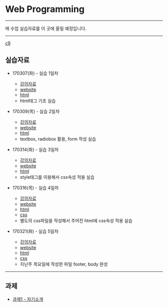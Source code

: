 # Web Programming
------

매 수업 실습자료를 이 곳에 올릴 예정입니다.

------

[c9](https://ide.c9.io/grit0614/webprogramming-test)

## 실습자료
  - 170307(화) - 실습 1일차
    - [강의자료](http://home.konkuk.ac.kr/~wolfirea/files/170307_web_ch2.pdf)
    - [website](https://webprogramming-test-grit0614.c9users.io/170307)
    - [html](https://github.com/grit0614/WebProgramming/blob/master/app/views/hello/170307.erb)
    - html태그 기초 실습
   
  - 170309(목) - 실습 2일차
    - [강의자료](http://home.konkuk.ac.kr/~wolfirea/files/170309_web_ch3.pdf)
    - [website](https://webprogramming-test-grit0614.c9users.io/170309)
    - [html](https://github.com/grit0614/WebProgramming/blob/master/app/views/hello/170309.erb)
    - textbox, radiobox 활용, form 작성 실습
   
  - 170314(화) - 실습 3일차
    - [강의자료](http://home.konkuk.ac.kr/~wolfirea/files/170314_web_ch4.pdf)
    - [website](https://webprogramming-test-grit0614.c9users.io/170314)
    - [html](https://github.com/grit0614/WebProgramming/blob/master/app/views/hello/170314.erb)
    - style태그를 이용해서 css속성 적용 실습
   
  - 170316(목) - 실습 4일차
    - [강의자료](http://home.konkuk.ac.kr/~wolfirea/files/170316_web_ch5.pdf)
    - [website](https://webprogramming-test-grit0614.c9users.io/170316)
    - [html](https://github.com/grit0614/WebProgramming/blob/master/app/views/hello/170316.erb)
    - [css](https://github.com/grit0614/WebProgramming/blob/master/app/assets/stylesheets/mycss.css)
    - 별도의 css파일을 작성해서 주어진 html에 css속성 적용 실습

  - 170321(화) - 실습 5일차
    - [강의자료](http://home.konkuk.ac.kr/~wolfirea/files/170321_web_ch6.pdf)
    - [website](https://webprogramming-test-grit0614.c9users.io/170321)
    - [html](https://github.com/grit0614/WebProgramming/blob/master/app/views/hello/170321.erb)
    - [css](https://github.com/grit0614/WebProgramming/blob/master/app/assets/stylesheets/mycss.css)
    - 지난주 목요일에 작성한 파일 footer, body 완성

------

## 과제
  - [과제1 - 자기소개](https://github.com/grit0614/WebProgramming/blob/master/app/views/hello/assignment1.erb)